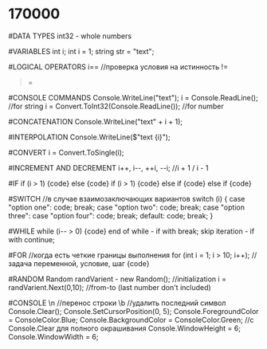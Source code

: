 # 170000

#DATA TYPES
int32 - whole numbers

#VARIABLES
int i;
int i = 1;
string str = "text";

#LOGICAL OPERATORS
i== //проверка условия на истинность
!=
>
>=

#CONSOLE COMMANDS
Console.WriteLine("text");
i = Console.ReadLine(); //for string
i = Convert.ToInt32(Console.ReadLine()); //for number

#CONCATENATION
Console.WriteLine("text" + i + 1);

#INTERPOLATION
Console.WriteLine($"text {i}");

#CONVERT
i = Convert.ToSingle(i);

#INCREMENT AND DECREMENT
i++, i--, ++i, --i; //i + 1 / i - 1

#IF
if (i > 1) {code} else {code}
if (i > 1) {code} else if {code} else if {code}

#SWITCH //в случае взаимозаключающих вариантов
switch (i)
{
case "option one": code; break;
case "option two": code; break;
case "option three": case "option four": code; break;
default: code; break;
}

#WHILE
while (i-- > 0)
{code}
end of while - if with break;
skip iteration - if with continue;

#FOR //когда есть четкие границы выполнения
for (int i = 1; i > 10; i++); //задача переменной, условие, шаг 
{code}

#RANDOM
Random randVarient - new Random(); //initialization
i = randVarient.Next(0,10); //from-to (last number don't included)

#CONSOLE
\n //перенос строки
\b //удалить последний символ
Console.Clear();
Console.SetCursorPosition(0, 5);
Console.ForegroundColor = ConsoleColor.Blue;
Console.BackgroundColor = ConsoleColor.Green; //с Console.Clear для полного окрашивания
Console.WindowHeight = 6;
Console.WindowWidth = 6;
